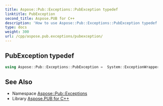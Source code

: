 ```yaml
---
title: Aspose::Pub::Exceptions::PubException typedef
linktitle: PubException
second_title: Aspose.PUB for C++
description: 'How to use Aspose::Pub::Exceptions::PubException typedef in C++.'
type: docs
weight: 300
url: /cpp/aspose.pub.exceptions/pubexception/
---
```

## PubException typedef




```cpp
using Aspose::Pub::Exceptions::PubException =  System::ExceptionWrapper<Details_PubException>
```

## See Also

* Namespace [Aspose::Pub::Exceptions](../)
* Library [Aspose.PUB for C++](../../)
